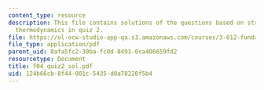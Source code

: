 ```yaml
---
content_type: resource
description: This file contains solutions of the questions based on structure and
  thermodynamics in quiz 2.
file: https://ol-ocw-studio-app-qa.s3.amazonaws.com/courses/3-012-fundamentals-of-materials-science-fall-2005/124b66cb8f44001c5435d0a78220f5b4_f04_quiz2_sol.pdf
file_type: application/pdf
parent_uid: 8afa5fc2-30ba-fc0d-8491-0ca406659fd2
resourcetype: Document
title: f04_quiz2_sol.pdf
uid: 124b66cb-8f44-001c-5435-d0a78220f5b4
---
```

